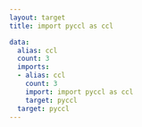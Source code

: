 ```yaml
---
layout: target
title: import pyccl as ccl

data:
  alias: ccl
  count: 3
  imports:
  - alias: ccl
    count: 3
    import: import pyccl as ccl
    target: pyccl
  target: pyccl
---
```

